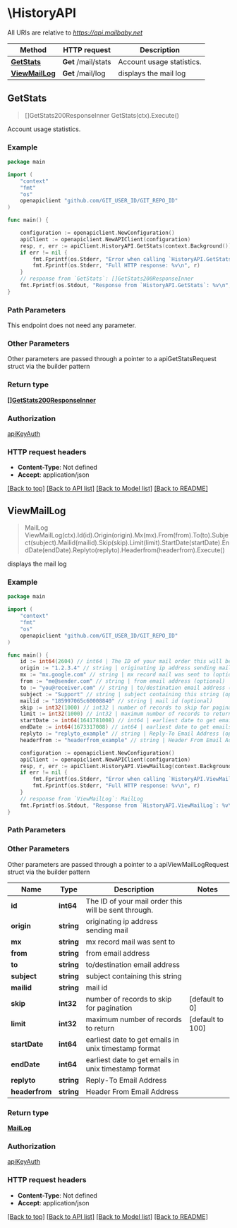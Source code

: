 # \HistoryAPI

All URIs are relative to *https://api.mailbaby.net*

Method | HTTP request | Description
------------- | ------------- | -------------
[**GetStats**](HistoryAPI.md#GetStats) | **Get** /mail/stats | Account usage statistics.
[**ViewMailLog**](HistoryAPI.md#ViewMailLog) | **Get** /mail/log | displays the mail log



## GetStats

> []GetStats200ResponseInner GetStats(ctx).Execute()

Account usage statistics.



### Example

```go
package main

import (
    "context"
    "fmt"
    "os"
    openapiclient "github.com/GIT_USER_ID/GIT_REPO_ID"
)

func main() {

    configuration := openapiclient.NewConfiguration()
    apiClient := openapiclient.NewAPIClient(configuration)
    resp, r, err := apiClient.HistoryAPI.GetStats(context.Background()).Execute()
    if err != nil {
        fmt.Fprintf(os.Stderr, "Error when calling `HistoryAPI.GetStats``: %v\n", err)
        fmt.Fprintf(os.Stderr, "Full HTTP response: %v\n", r)
    }
    // response from `GetStats`: []GetStats200ResponseInner
    fmt.Fprintf(os.Stdout, "Response from `HistoryAPI.GetStats`: %v\n", resp)
}
```

### Path Parameters

This endpoint does not need any parameter.

### Other Parameters

Other parameters are passed through a pointer to a apiGetStatsRequest struct via the builder pattern


### Return type

[**[]GetStats200ResponseInner**](GetStats200ResponseInner.md)

### Authorization

[apiKeyAuth](../README.md#apiKeyAuth)

### HTTP request headers

- **Content-Type**: Not defined
- **Accept**: application/json

[[Back to top]](#) [[Back to API list]](../README.md#documentation-for-api-endpoints)
[[Back to Model list]](../README.md#documentation-for-models)
[[Back to README]](../README.md)


## ViewMailLog

> MailLog ViewMailLog(ctx).Id(id).Origin(origin).Mx(mx).From(from).To(to).Subject(subject).Mailid(mailid).Skip(skip).Limit(limit).StartDate(startDate).EndDate(endDate).Replyto(replyto).Headerfrom(headerfrom).Execute()

displays the mail log



### Example

```go
package main

import (
    "context"
    "fmt"
    "os"
    openapiclient "github.com/GIT_USER_ID/GIT_REPO_ID"
)

func main() {
    id := int64(2604) // int64 | The ID of your mail order this will be sent through. (optional)
    origin := "1.2.3.4" // string | originating ip address sending mail (optional)
    mx := "mx.google.com" // string | mx record mail was sent to (optional)
    from := "me@sender.com" // string | from email address (optional)
    to := "you@receiver.com" // string | to/destination email address (optional)
    subject := "Support" // string | subject containing this string (optional)
    mailid := "185997065c60008840" // string | mail id (optional)
    skip := int32(1000) // int32 | number of records to skip for pagination (optional) (default to 0)
    limit := int32(1000) // int32 | maximum number of records to return (optional) (default to 100)
    startDate := int64(1641781008) // int64 | earliest date to get emails in unix timestamp format (optional)
    endDate := int64(1673317008) // int64 | earliest date to get emails in unix timestamp format (optional)
    replyto := "replyto_example" // string | Reply-To Email Address (optional)
    headerfrom := "headerfrom_example" // string | Header From Email Address (optional)

    configuration := openapiclient.NewConfiguration()
    apiClient := openapiclient.NewAPIClient(configuration)
    resp, r, err := apiClient.HistoryAPI.ViewMailLog(context.Background()).Id(id).Origin(origin).Mx(mx).From(from).To(to).Subject(subject).Mailid(mailid).Skip(skip).Limit(limit).StartDate(startDate).EndDate(endDate).Replyto(replyto).Headerfrom(headerfrom).Execute()
    if err != nil {
        fmt.Fprintf(os.Stderr, "Error when calling `HistoryAPI.ViewMailLog``: %v\n", err)
        fmt.Fprintf(os.Stderr, "Full HTTP response: %v\n", r)
    }
    // response from `ViewMailLog`: MailLog
    fmt.Fprintf(os.Stdout, "Response from `HistoryAPI.ViewMailLog`: %v\n", resp)
}
```

### Path Parameters



### Other Parameters

Other parameters are passed through a pointer to a apiViewMailLogRequest struct via the builder pattern


Name | Type | Description  | Notes
------------- | ------------- | ------------- | -------------
 **id** | **int64** | The ID of your mail order this will be sent through. | 
 **origin** | **string** | originating ip address sending mail | 
 **mx** | **string** | mx record mail was sent to | 
 **from** | **string** | from email address | 
 **to** | **string** | to/destination email address | 
 **subject** | **string** | subject containing this string | 
 **mailid** | **string** | mail id | 
 **skip** | **int32** | number of records to skip for pagination | [default to 0]
 **limit** | **int32** | maximum number of records to return | [default to 100]
 **startDate** | **int64** | earliest date to get emails in unix timestamp format | 
 **endDate** | **int64** | earliest date to get emails in unix timestamp format | 
 **replyto** | **string** | Reply-To Email Address | 
 **headerfrom** | **string** | Header From Email Address | 

### Return type

[**MailLog**](MailLog.md)

### Authorization

[apiKeyAuth](../README.md#apiKeyAuth)

### HTTP request headers

- **Content-Type**: Not defined
- **Accept**: application/json

[[Back to top]](#) [[Back to API list]](../README.md#documentation-for-api-endpoints)
[[Back to Model list]](../README.md#documentation-for-models)
[[Back to README]](../README.md)

